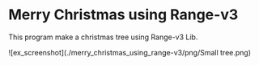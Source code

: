 # Merry Christmas using Range-v3
This program make a christmas tree using Range-v3 Lib.

![ex_screenshot](./merry_christmas_using_range-v3/png/Small tree.png)
